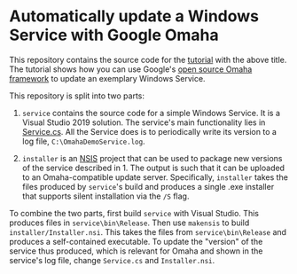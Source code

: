 # Automatically update a Windows Service with Google Omaha

This repository contains the source code for the [tutorial](https://omaha-consulting.com/auto-update-your-windows-service-with-google-omaha) with the above title. The tutorial shows how you can use Google's [open source Omaha framework](https://github.com/google/omaha) to update an exemplary Windows Service.

This repository is split into two parts:

1) `service` contains the source code for a simple Windows Service. It is a Visual Studio 2019 solution. The service's main functionality lies in [Service.cs](service/Service.cs). All the Service does is to periodically write its version to a log file, `C:\OmahaDemoService.log`.

2) `installer` is an [NSIS](https://nsis.sourceforge.io/Main_Page) project that can be used to package new versions of the service described in 1. The output is such that it can be uploaded to an Omaha-compatible update server. Specifically, `installer` takes the files produced by `service`'s build and produces a single .exe installer that supports silent installation via the `/S` flag.

To combine the two parts, first build `service` with Visual Studio. This produces files in `service\bin\Release`. Then use `makensis` to build `installer/Installer.nsi`. This takes the files from `service\bin\Release` and produces a self-contained executable. To update the "version" of the service thus produced, which is relevant for Omaha and shown in the service's log file, change `Service.cs` and `Installer.nsi`.
